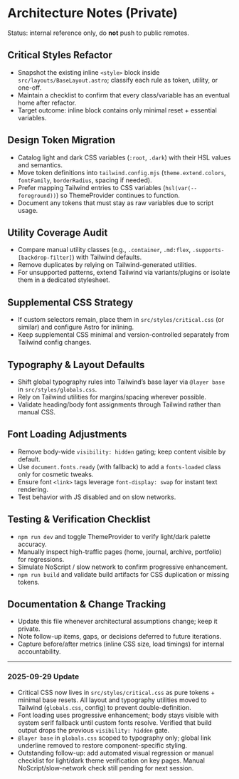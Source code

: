 # Architecture Notes (Private)

Status: internal reference only, do **not** push to public remotes.

## Critical Styles Refactor

- Snapshot the existing inline `<style>` block inside `src/layouts/BaseLayout.astro`; classify each rule as token, utility, or one-off.
- Maintain a checklist to confirm that every class/variable has an eventual home after refactor.
- Target outcome: inline block contains only minimal reset + essential variables.

## Design Token Migration

- Catalog light and dark CSS variables (`:root`, `.dark`) with their HSL values and semantics.
- Move token definitions into `tailwind.config.mjs` (`theme.extend.colors`, `fontFamily`, `borderRadius`, spacing if needed).
- Prefer mapping Tailwind entries to CSS variables (`hsl(var(--foreground))`) so ThemeProvider continues to function.
- Document any tokens that must stay as raw variables due to script usage.

## Utility Coverage Audit

- Compare manual utility classes (e.g., `.container`, `.md:flex`, `.supports-[backdrop-filter]`) with Tailwind defaults.
- Remove duplicates by relying on Tailwind-generated utilities.
- For unsupported patterns, extend Tailwind via variants/plugins or isolate them in a dedicated stylesheet.

## Supplemental CSS Strategy

- If custom selectors remain, place them in `src/styles/critical.css` (or similar) and configure Astro for inlining.
- Keep supplemental CSS minimal and version-controlled separately from Tailwind config changes.

## Typography & Layout Defaults

- Shift global typography rules into Tailwind’s base layer via `@layer base` in `src/styles/globals.css`.
- Rely on Tailwind utilities for margins/spacing wherever possible.
- Validate heading/body font assignments through Tailwind rather than manual CSS.

## Font Loading Adjustments

- Remove body-wide `visibility: hidden` gating; keep content visible by default.
- Use `document.fonts.ready` (with fallback) to add a `fonts-loaded` class only for cosmetic tweaks.
- Ensure font `<link>` tags leverage `font-display: swap` for instant text rendering.
- Test behavior with JS disabled and on slow networks.

## Testing & Verification Checklist

- `npm run dev` and toggle ThemeProvider to verify light/dark palette accuracy.
- Manually inspect high-traffic pages (home, journal, archive, portfolio) for regressions.
- Simulate NoScript / slow network to confirm progressive enhancement.
- `npm run build` and validate build artifacts for CSS duplication or missing tokens.

## Documentation & Change Tracking

- Update this file whenever architectural assumptions change; keep it private.
- Note follow-up items, gaps, or decisions deferred to future iterations.
- Capture before/after metrics (inline CSS size, load timings) for internal accountability.

---

### 2025-09-29 Update

- Critical CSS now lives in `src/styles/critical.css` as pure tokens + minimal base resets. All layout and typography utilities moved to Tailwind (`globals.css`, config) to prevent double-definition.
- Font loading uses progressive enhancement; body stays visible with system serif fallback until custom fonts resolve. Verified that build output drops the previous `visibility: hidden` gate.
- `@layer base` in `globals.css` scoped to typography only; global link underline removed to restore component-specific styling.
- Outstanding follow-up: add automated visual regression or manual checklist for light/dark theme verification on key pages. Manual NoScript/slow-network check still pending for next session.

